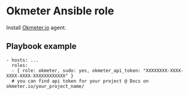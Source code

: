 Okmeter Ansible role
========

Install [Okmeter.io](https://Okmeter.io) agent.


Playbook example
--------------

```
- hosts: ...
  roles:
  - { role: okmeter, sudo: yes, okmeter_api_token: "XXXXXXXX-XXXX-XXXX-XXXX-XXXXXXXXXXXX" } 
  # you can find api token for your project @ Docs on okmeter.io/your_project_name/
```
